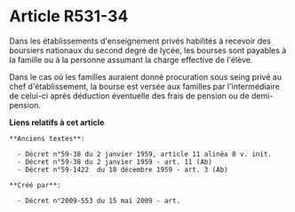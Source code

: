 # Article R531-34

Dans les établissements d'enseignement privés habilités à recevoir des boursiers nationaux du second degré de lycée, les
bourses sont payables à la famille ou à la personne assumant la charge effective de l'élève.

Dans le cas où les familles auraient donné procuration sous seing privé au chef d'établissement, la bourse est versée aux
familles par l'intermédiaire de celui-ci après déduction éventuelle des frais de pension ou de demi-pension.

**Liens relatifs à cet article**

	**Anciens textes**:

	  - Décret n°59-38 du 2 janvier 1959, article 11 alinéa 8 v. init.
	  - Décret n°59-38 du 2 janvier 1959 - art. 11 (Ab)
	  - Décret n°59-1422  du 18 décembre 1959 - art. 3 (Ab)

	**Créé par**:

	  - Décret n°2009-553 du 15 mai 2009 - art.
